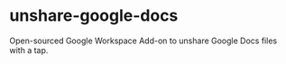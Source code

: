 # unshare-google-docs
Open-sourced Google Workspace Add-on to unshare Google Docs files with a tap.
